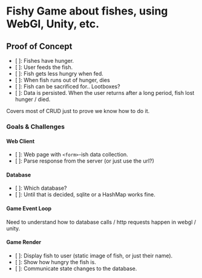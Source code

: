# Fishy Game about fishes, using WebGl, Unity, etc.

## Proof of Concept
- [ ]: Fishes have hunger.
- [ ]: User feeds the fish.
- [ ]: Fish gets less hungry when fed.
- [ ]: When fish runs out of hunger, dies
- [ ]: Fish can be sacrificed for.. Lootboxes?
- [ ]: Data is persisted. When the user returns after a long period, fish lost hunger / died.

Covers most of CRUD just to prove we know how to do it.

### Goals & Challenges

#### Web Client
- [ ]: Web page with `<form>`-ish data collection.
- [ ]: Parse response from the server (or just use the url?)

#### Database
- [ ]: Which database?
- [ ]: Until that is decided, sqlite or a HashMap works fine.

#### Game Event Loop
Need to understand how to database calls / http requests happen in webgl / unity.

#### Game Render
- [ ]: Display fish to user (static image of fish, or just their name).
- [ ]: Show how hungry the fish is.
- [ ]: Communicate state changes to the database.

